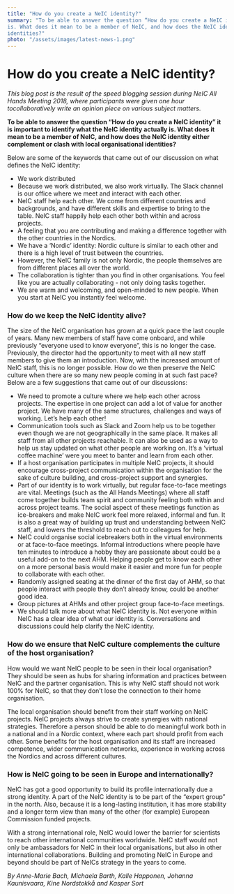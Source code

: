 ```yaml
---
title: "How do you create a NeIC identity?"
summary: "To be able to answer the question “How do you create a NeIC identity” it is important to identify what the NeIC identity actually
is. What does it mean to be a member of NeIC, and how does the NeIC identity either complement or clash with local organisational 
identities?"
photo: "/assets/images/latest-news-1.png"
---
```


How do you create a NeIC identity?
===============================

*This blog post is the result of the speed blogging session during NeIC All Hands Meeting 2018, where participants were given one hour 
tocollaboratively write an opinion piece on various subject matters.*

**To be able to answer the question “How do you create a NeIC identity” it is important to identify what the NeIC identity actually is.
What does it mean to be a member of NeIC, and how does the NeIC identity either complement or clash with local organisational identities?**

Below are some of the keywords that came out of our discussion on what defines the NeIC identity:

- We work distributed
- Because we work distributed, we also work virtually. The Slack channel is our office where we meet and interact with each other. 
- NeIC staff help each other. We come from different countries and backgrounds, and have different skills and expertise to bring to the table. NeIC staff happily help each other both within and across projects. 
- A feeling that you are contributing and making a difference together with the other countries in the Nordics.
- We have a ‘Nordic’ identity: Nordic culture is similar to each other and there is a high level of trust between the countries. 
- However, the NeIC family is not only Nordic, the people themselves are from different places all over the world.
- The collaboration is tighter than you find in other organisations. You feel like you are actually collaborating - not only doing tasks together. 
- We are warm and welcoming, and open-minded to new people. When you start at NeIC you instantly feel welcome. 

### How do we keep the NeIC identity alive? 

The size of the NeIC organisation has grown at a quick pace the last couple of years. Many new members of staff have come onboard, and
while previously “everyone used to know everyone”, this is no longer the case. Previously, the director had the opportunity to meet with
all new staff members to give them an introduction. Now, with the increased amount of NeIC staff, this is no longer possible. How do we 
then preserve the NeIC culture when there are so many new people coming in at such fast pace? Below are a few suggestions that came out 
of our discussions:

- We need to promote a culture where we help each other across projects. The expertise in one project can add a lot of value for another project. We have many of the same structures, challenges and ways of working. Let’s help each other!
- Communication tools such as Slack and Zoom help us to be together even though we are not geographically in the same place. It makes all staff from all other projects reachable. It can also be used as a way to help us stay updated on what other people are working on. It’s a ‘virtual coffee machine’ were you meet to banter and learn from each other. 
- If a host organisation participates in multiple NeIC projects, it should encourage cross-project communication within the organisation for the sake of culture building, and cross-project support and synergies.
- Part of our identity is to work virtually, but regular face-to-face meetings are vital. Meetings (such as the All Hands Meetings) where all staff come together builds team spirit and community feeling both within and across project teams. The social aspect of these meetings function as ice-breakers and make NeIC work feel more relaxed, informal and fun. It is also a great way of building up trust and understanding between NeIC staff, and lowers the threshold to reach out to colleagues for help. 
- NeIC could organise social icebreakers both in the virtual environments or at face-to-face meetings. Informal introductions where people have ten minutes to introduce a hobby they are passionate about could be a useful add-on to the next AHM. Helping people get to know each other on a more personal basis would make it easier and more fun for people to collaborate with each other. 
- Randomly assigned seating at the dinner of the first day of AHM, so that people interact with people they don’t already know, could be another good idea.  
- Group pictures at AHMs and other project group face-to-face meetings.
- We should talk more about what NeIC identity is. Not everyone within NeIC has a clear idea of what our identity is. Conversations and discussions could help clarify the NeIC identity. 

### How do we ensure that NeIC culture complements the culture of the host organisation?

How would we want NeIC people to be seen in their local organisation? They should be seen as hubs for sharing information and practices
between NeIC and the partner organisation. This is why NeIC staff should not work 100% for NeIC, so that they don’t lose the connection
to their home organisation. 

The local organisation should benefit from their staff working on NeIC projects. NeIC projects always strive to create synergies with
national strategies. Therefore a person should be able to do meaningful work both in a national and in a Nordic context, where each
part should profit from each other. Some benefits for the host organisation and its staff are increased competence, wider communication
networks, experience in working across the Nordics and across different cultures. 

### How is NeIC going to be seen in Europe and internationally?

NeIC has got a good opportunity to build its profile internationally due a strong identity. A part of the NeIC identity is to be part of
the “expert group” in the north. Also, because it is a long-lasting institution, it has more stability and a longer term view than many
of the other (for example) European Commission funded projects.

With a strong international role, NeIC would lower the barrier for scientists to reach other international communities worldwide. NeIC 
staff would not only be ambassadors for NeIC in their local organisations, but also in other international collaborations. Building and
promoting NeIC in Europe and beyond should be part of NeICs strategy in the years to come.


*By Anne-Marie Bach, Michaela Barth, Kalle Happonen, Johanna Kaunisvaara, Kine Nordstokkå and Kasper Sort*
